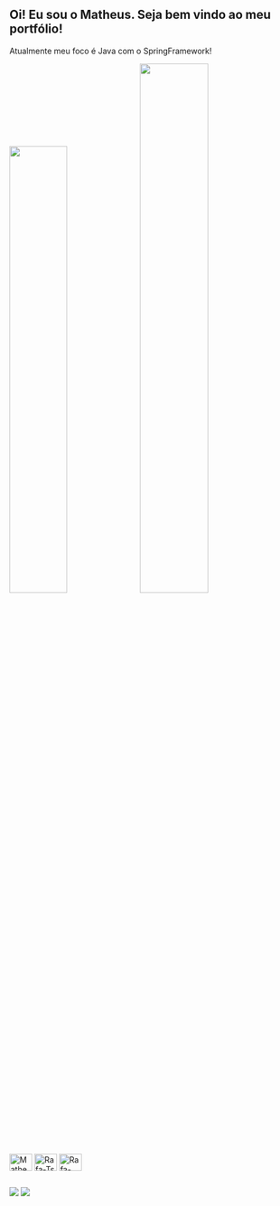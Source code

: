 ## Oi! Eu sou o Matheus. Seja bem vindo ao meu portfólio!

Atualmente meu foco é Java com o SpringFramework!

<div>
  <img width="45%" src = "https://github-readme-stats.vercel.app/api?username=matheusdorosario&show_icons=true&theme=dark">
  <img width="49%" src = https://github-readme-stats.vercel.app/api/top-langs/?username=matheusdorosario&layout=compact&theme=dark>
</div>

<div style="display: inline_block"><br>
  <img align="center" alt="Matheus-Java" height="30" width="40"  src="https://cdn.jsdelivr.net/gh/devicons/devicon@latest/icons/java/java-original-wordmark.svg" >
  <img align="center" alt="Rafa-Ts" height="30" width="40" src="https://cdn.jsdelivr.net/gh/devicons/devicon@latest/icons/spring/spring-original-wordmark.svg" >
  <img align="center" alt="Rafa-React" height="30" width="40" src="https://cdn.jsdelivr.net/gh/devicons/devicon@latest/icons/mysql/mysql-original-wordmark.svg">
</div>

##

<div> 
  <a href="https://instagram.com/matheusdorosario_" target="_blank"><img src="https://img.shields.io/badge/-Instagram-%23E4405F?style=for-the-badge&logo=instagram&logoColor=white" target="_blank"></a>
  <a href="https://www.linkedin.com/in/matheusdorosario/" target="_blank"><img src="https://img.shields.io/badge/-LinkedIn-%230077B5?style=for-the-badge&logo=linkedin&logoColor=white" target="_blank"></a> 
</div>


